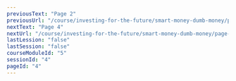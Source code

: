 ```yaml
---
previousText: "Page 2"
previousUrl: "/course/investing-for-the-future/smart-money-dumb-money/page-two"
nextText: "Page 4"
nextUrl: "/course/investing-for-the-future/smart-money-dumb-money/page-four"
lastLession: "false"
lastSession: "false"
courseModuleId: "5"
sessionId: "4"
pageId: "4"
---
```



